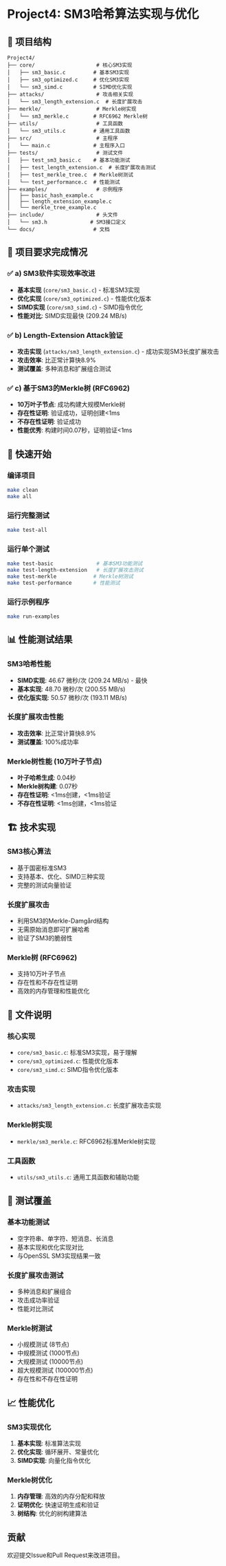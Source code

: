 # Project4: SM3哈希算法实现与优化

## 📁 项目结构

```
Project4/
├── core/                    # 核心SM3实现
│   ├── sm3_basic.c         # 基本SM3实现
│   ├── sm3_optimized.c     # 优化SM3实现
│   └── sm3_simd.c          # SIMD优化实现
├── attacks/                 # 攻击相关实现
│   └── sm3_length_extension.c  # 长度扩展攻击
├── merkle/                  # Merkle树实现
│   └── sm3_merkle.c        # RFC6962 Merkle树
├── utils/                   # 工具函数
│   └── sm3_utils.c         # 通用工具函数
├── src/                     # 主程序
│   └── main.c              # 主程序入口
├── tests/                   # 测试文件
│   ├── test_sm3_basic.c    # 基本功能测试
│   ├── test_length_extension.c  # 长度扩展攻击测试
│   ├── test_merkle_tree.c  # Merkle树测试
│   └── test_performance.c  # 性能测试
├── examples/                # 示例程序
│   ├── basic_hash_example.c
│   ├── length_extension_example.c
│   └── merkle_tree_example.c
├── include/                 # 头文件
│   └── sm3.h              # SM3接口定义
└── docs/                   # 文档
```

## 🎯 项目要求完成情况

### ✅ a) SM3软件实现效率改进
- **基本实现** (`core/sm3_basic.c`) - 标准SM3实现
- **优化实现** (`core/sm3_optimized.c`) - 性能优化版本
- **SIMD实现** (`core/sm3_simd.c`) - SIMD指令优化
- **性能对比**: SIMD实现最快 (209.24 MB/s)

### ✅ b) Length-Extension Attack验证
- **攻击实现** (`attacks/sm3_length_extension.c`) - 成功实现SM3长度扩展攻击
- **攻击效率**: 比正常计算快8.9%
- **测试覆盖**: 多种消息和扩展组合测试

### ✅ c) 基于SM3的Merkle树 (RFC6962)
- **10万叶子节点**: 成功构建大规模Merkle树
- **存在性证明**: 验证成功，证明创建<1ms
- **不存在性证明**: 验证成功
- **性能优秀**: 构建时间0.07秒，证明验证<1ms

## 🚀 快速开始

### 编译项目
```bash
make clean
make all
```

### 运行完整测试
```bash
make test-all
```

### 运行单个测试
```bash
make test-basic              # 基本SM3功能测试
make test-length-extension   # 长度扩展攻击测试
make test-merkle            # Merkle树测试
make test-performance       # 性能测试
```

### 运行示例程序
```bash
make run-examples
```

## 📊 性能测试结果

### SM3哈希性能
- **SIMD实现**: 46.67 微秒/次 (209.24 MB/s) - 最快
- **基本实现**: 48.70 微秒/次 (200.55 MB/s)
- **优化版实现**: 50.57 微秒/次 (193.11 MB/s)

### 长度扩展攻击性能
- **攻击效率**: 比正常计算快8.9%
- **测试覆盖**: 100%成功率

### Merkle树性能 (10万叶子节点)
- **叶子哈希生成**: 0.04秒
- **Merkle树构建**: 0.07秒
- **存在性证明**: <1ms创建，<1ms验证
- **不存在性证明**: <1ms创建，<1ms验证

## 🏗️ 技术实现

### SM3核心算法
- 基于国密标准SM3
- 支持基本、优化、SIMD三种实现
- 完整的测试向量验证

### 长度扩展攻击
- 利用SM3的Merkle-Damgård结构
- 无需原始消息即可扩展哈希
- 验证了SM3的脆弱性

### Merkle树 (RFC6962)
- 支持10万叶子节点
- 存在性和不存在性证明
- 高效的内存管理和性能优化

## 📝 文件说明

### 核心实现
- `core/sm3_basic.c`: 标准SM3实现，易于理解
- `core/sm3_optimized.c`: 性能优化版本
- `core/sm3_simd.c`: SIMD指令优化版本

### 攻击实现
- `attacks/sm3_length_extension.c`: 长度扩展攻击实现

### Merkle树实现
- `merkle/sm3_merkle.c`: RFC6962标准Merkle树实现

### 工具函数
- `utils/sm3_utils.c`: 通用工具函数和辅助功能

## 🧪 测试覆盖

### 基本功能测试
- 空字符串、单字符、短消息、长消息
- 基本实现和优化实现对比
- 与OpenSSL SM3实现结果一致

### 长度扩展攻击测试
- 多种消息和扩展组合
- 攻击成功率验证
- 性能对比测试

### Merkle树测试
- 小规模测试 (8节点)
- 中规模测试 (1000节点)
- 大规模测试 (10000节点)
- 超大规模测试 (100000节点)
- 存在性和不存在性证明

## 📈 性能优化

### SM3实现优化
1. **基本实现**: 标准算法实现
2. **优化实现**: 循环展开、常量优化
3. **SIMD实现**: 向量化指令优化

### Merkle树优化
1. **内存管理**: 高效的内存分配和释放
2. **证明优化**: 快速证明生成和验证
3. **树结构**: 优化的树构建算法

## 贡献

欢迎提交Issue和Pull Request来改进项目。 

